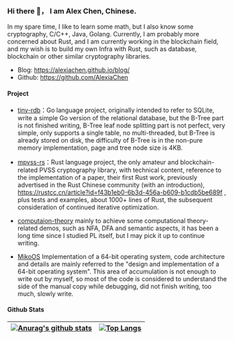 ### Hi there 👋， I am Alex Chen, Chinese.

In my spare time, I like to learn some math, but I also know some cryptography, C/C++, Java, Golang. Currently, I am probably more concerned about Rust, and I am currently working in the blockchain field, and my wish is to build my own Infra with Rust, such as database, blockchain or other similar cryptography libraries.

* Blog: https://alexiachen.github.io/blog/
* Github: https://github.com/AlexiaChen

#### Project

* [tiny-rdb](https://github.com/AlexiaChen/tiny-rdb)：Go language project, originally intended to refer to SQLite, write a simple Go version of the relational database, but the B-Tree part is not finished writing, B-Tree leaf node splitting part is not perfect, very simple, only supports a single table, no multi-threaded, but B-Tree is already stored on disk, the difficulty of B-Tree is in the non-pure memory implementation, page and tree node size is 4KB.

* [mpvss-rs](https://github.com/AlexiaChen/mpvss-rs)：Rust language project, the only amateur and blockchain-related PVSS cryptography library, with technical content, reference to the implementation of a paper, their first Rust work, previously advertised in the Rust Chinese community (with an introduction), https://rustcc.cn/article?id=f43b1eb0-6b3d-456a-b609-b1cdb5be689f , plus tests and examples, about 1000+ lines of Rust, the subsequent consideration of continued iterative optimization.

* [computaion-theory](https://github.com/AlexiaChen/computation-theory)  mainly to achieve some computational theory-related demos, such as NFA, DFA and semantic aspects, it has been a long time since I studied PL itself, but I may pick it up to continue writing.

* [MikoOS](https://github.com/AlexiaChen/MikoOS) Implementation of a 64-bit operating system, code architecture and details are mainly referred to the "design and implementation of a 64-bit operating system". This area of accumulation is not enough to write out by myself, so most of the code is considered to understand the side of the manual copy while debugging, did not finish writing, too much, slowly write.

#### Github Stats

| [![Anurag's github stats](https://github-readme-stats.vercel.app/api?username=AlexiaChen)](https://github.com/anuraghazra/github-readme-stats) | [![Top Langs](https://github-readme-stats.vercel.app/api/top-langs/?username=AlexiaChen&hide=javascript,html,css)](https://github.com/anuraghazra/github-readme-stats) |
| ------------------------------------------------------------ | ------------------------------------------------------------ |
